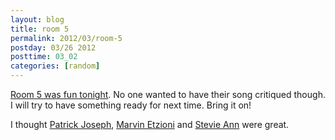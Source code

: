 ```yaml
---
layout: blog
title: room 5
permalink: 2012/03/room-5
postday: 03/26 2012
posttime: 03_02
categories: [random]
---
```


<a href="https://www.facebook.com/events/275233522556565/">Room 5 was fun tonight</a>. No one wanted to have their song critiqued though. I will try to have something ready for next time. Bring it on!

I thought <a href="https://www.facebook.com/patrickjosephinfo">Patrick Joseph</a>, <a href="http://www.nodepression.com/profiles/blogs/marvin-etzioni-marvin-country">Marvin Etzioni</a> and <a href="https://www.facebook.com/pages/Stevie-Ann/107977435896946">Stevie Ann</a> were great.
